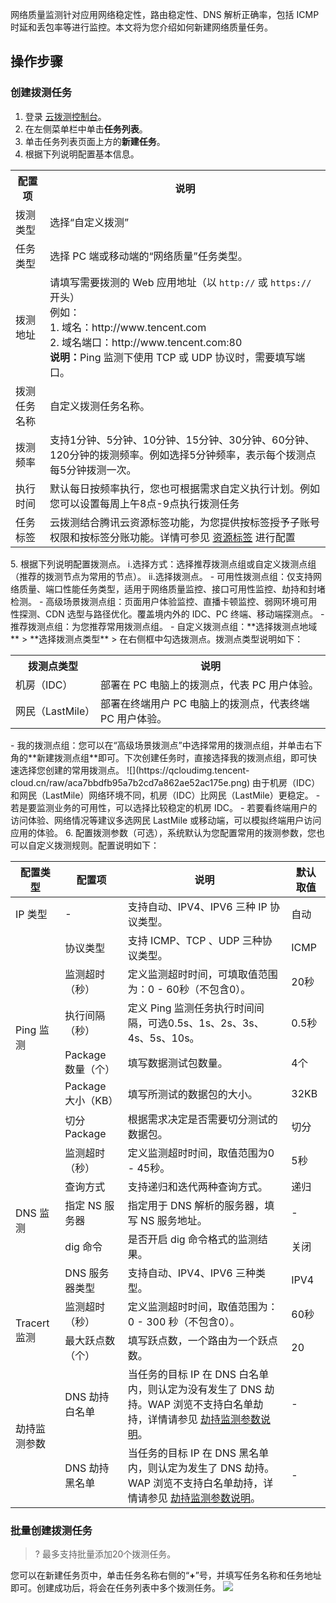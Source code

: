 网络质量监测针对应用网络稳定性，路由稳定性、DNS 解析正确率，包括 ICMP 时延和丢包率等进行监控。本文将为您介绍如何新建网络质量任务。

## 操作步骤
### 创建拨测任务
1. 登录 [云拨测控制台](https://console.cloud.tencent.com/cat/probe/tasklist)。
2. 在左侧菜单栏中单击**任务列表**。
3. 单击任务列表页面上方的**新建任务**。
4. 根据下列说明配置基本信息。
<table>
<tr>
<th> 配置项</th>
<th> 说明</th>
</tr>
<tr>
<td> 拨测类型</td>
<td> 选择“自定义拨测”</td>
</tr>
<tr>
<td> 任务类型</td>
<td> 选择 PC 端或移动端的“网络质量”任务类型。</td>
</tr>
<tr>
<td> 拨测地址</td>
<td> 请填写需要拨测的 Web 应用地址（以 <code>http://</code> 或 <code>https://</code> 开头）<br>例如：<br>1. 域名：http://www.tencent.com<br/>2.
域名端口：http://www.tencent.com:80<br/><b>说明：</b>Ping 监测下使用 TCP 或 UDP 协议时，需要填写端口。
</td>
</tr>
<tr>
<td> 拨测任务名称</td>
<td> 自定义拨测任务名称。</td>
</tr>
<tr>
<td> 拨测频率</td>
<td> 支持1分钟、5分钟、10分钟、15分钟、30分钟、60分钟、120分钟的拨测频率。例如选择5分钟频率，表示每个拨测点每5分钟拨测一次。</td>
</tr>
<tr>
<td> 执行时间</td>
<td> 默认每日按频率执行，您也可根据需求自定义执行计划。例如您可以设置每周上午8点-9点执行拨测任务</td>
</tr>
<tr>
<td> 任务标签</td>
<td>云拨测结合腾讯云资源标签功能，为您提供按标签授予子账号权限和按标签分账功能。详情可参见 <a href="https://cloud.tencent.com/document/product/280/66809">资源标签</a> 进行配置 </td>
</tr>
</table>
5. 根据下列说明配置拨测点。
    i.选择方式：选择推荐拨测点组或自定义拨测点组（推荐的拨测节点为常用的节点）。
    ii.选择拨测点。
    - 可用性拨测点组：仅支持网络质量、端口性能任务类型，适用于网络质量监控、接口可用性监控、劫持和封堵检测。
    - 高级场景拨测点组：页面用户体验监控、直播卡顿监控、弱网环境可用性探测、CDN 选型与路径优化。覆盖境内外的 IDC、PC 终端、移动端探测点。
      - 推荐拨测点组：为您推荐常用拨测点组。
      - 自定义拨测点组：**选择拨测点地域** > **选择拨测点类型** > 在右侧框中勾选拨测点。拨测点类型说明如下：
<table>
<tr>
	<th> 拨测点类型</th>
	<th> 说明</th>
</tr>
<tr>
<td> 机房（IDC）</td>
<td> 部署在 PC 电脑上的拨测点，代表 PC 用户体验。</td>
</tr>
<tr>
<td> 网民（LastMile）</td>
<td> 部署在终端用户 PC 电脑上的拨测点，代表终端 PC 用户体验。</td>
</tr>
</table>
  - 我的拨测点组：您可以在“高级场景拨测点”中选择常用的拨测点组，并单击右下角的**新建拨测点组**即可。下次创建任务时，直接选择我的拨测点组，即可快速选择您创建的常用拨测点。
  ![](https://qcloudimg.tencent-cloud.cn/raw/aca7bbdfb95a7b2cd7a862ae52ac175e.png)
<dx-alert infotype="explain" title="选择建议">
由于机房（IDC）和网民（LastMile）网络环境不同，机房（IDC）比网民（LastMile）更稳定。
- 若是要监测业务的可用性，可以选择比较稳定的机房 IDC。
- 若要看终端用户的访问体验、网络情况等建议多选网民 LastMile 或移动端，可以模拟终端用户访问应用的体验。
</dx-alert>
6. 配置拨测参数（可选），系统默认为您配置常用的拨测参数，您也可以自定义拨测规则。配置说明如下：
  <table>
   <thead>
    <tr>
     <th><span>配置类型</span></th>
     <th><span>配置项</span></th>
     <th><span>说明</span></th>
     <th><span>默认取值</span></th>
    </tr>
   </thead>
   <tbody>
    <tr>
     <td><span>IP 类型</span></td>
     <td><span>-</span></td>
     <td>支持自动、IPV4、IPV6 三种 IP 协议类型。</td>
     <td><span>自动</span></td>
    </tr>
    <tr>
     <td rowspan="6"><span>Ping 监测</span></td>
     <td><span>协议类型</span></td>
     <td><span>支持 ICMP、TCP 、UDP 三种协议类型。</span></td>
     <td><span>ICMP </span></td>
    </tr>
    <tr>
     <td><span>监测超时（秒）</span></td>
     <td><span>定义监测超时时间，可填取值范围为：0 - 60秒（不包含0）。</span></td>
     <td><span>20秒</span></td>
    </tr>
    <tr>
     <td><span>执行间隔（秒）</span></td>
     <td><span>定义 Ping 监测任务执行时间间隔，可选0.5s、1s、2s、3s、4s、5s、10s。</span></td>
     <td><span>0.5秒</span></td>
    </tr>
    <tr>
     <td><span>Package 数量（个）</span></td>
     <td><span>填写数据测试包数量。</span></td>
     <td><span>4个</span></td>
    </tr>
    <tr>
     <td><span>Package 大小（KB）</span></td>
     <td><span>填写所测试的数据包的大小。</span></td>
     <td><span>32KB</span></td>
    </tr>
    <tr>
     <td><span>切分Package</span></td>
     <td><span>根据需求决定是否需要切分测试的数据包。</span></td>
     <td><span>切分</span></td>
    </tr>
    <tr>
     <td rowspan="5"><span>DNS 监测</span></td>
     <td><span>监测超时（秒）</span></td>
     <td><span>定义监测超时时间，取值范围为0 - 45秒。</span></td>
     <td><span>5秒</span></td>
    </tr>
    <tr>
     <td><span>查询方式</span></td>
     <td><span>支持递归和迭代两种查询方式。</span></td>
     <td><span>递归</span></td>
    </tr>
    <tr>
     <td><span>指定 NS 服务器</span></td>
     <td><span>指定用于 DNS 解析的服务器，填写 NS 服务地址。</span></td>
     <td><span>-</span></td>
    </tr>
    <tr>
     <td><span>dig 命令</span></td>
     <td><span>是否开启 dig 命令格式的监测结果。</span></td>
     <td><span>关闭</span></td>
    </tr>
    <tr>
     <td><span>DNS 服务器类型</span></td>
     <td><span>支持自动、IPV4、IPV6 三种类型。</span></td>
     <td><span>IPV4</span></td>
    </tr>
    <tr>
     <td rowspan="2"><span>Tracert 监测</span></td>
     <td><span>监测超时（秒）</span></td>
     <td><span>定义监测超时时间，取值范围为：0 - 300 秒（不包含0）。</span></td>
     <td><span>60秒</span></td>
    </tr>
    <tr>
     <td><span>最大跃点数（个）</span></td>
     <td><span>填写跃点数，一个路由为一个跃点数。</span></td>
     <td><span>20</span></td>
    </tr>
		<tr>
<td rowspan="2">
劫持监测参数
</td>
<td>
DNS 劫持白名单
</td>
<td>
当任务的目标 IP 在 DNS 白名单内，则认定为没有发生了 DNS 劫持。WAP 浏览不支持白名单劫持，详情请参见 <a href="https://cloud.tencent.com/document/product/280/66113">劫持监测参数说明</a>。
</td>
<td>
-
</td>
		</tr>
				<tr>
<td>
DNS 劫持黑名单
</td>
<td>
当任务的目标 IP 在 DNS 黑名单内，则认定为发生了 DNS 劫持。WAP 浏览不支持白名单劫持，详情请参见 <a href="https://cloud.tencent.com/document/product/280/66113">劫持监测参数说明</a>。
</td>
<td>
-
</td>
		</tr>
   </tbody>
  </table>

### 批量创建拨测任务
>? 最多支持批量添加20个拨测任务。

您可以在新建任务页中，单击任务名称右侧的“**+**”号，并填写任务名称和任务地址即可。创建成功后，将会在任务列表中多个拨测任务。
![](https://qcloudimg.tencent-cloud.cn/raw/b8bf6b0cd0898c286f2700f14671bdfa.png)
